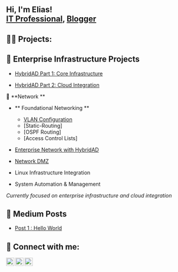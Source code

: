 <h2>Hi, I'm Elias! <br/><a 
href="https://www.linkedin.com/in/elias-mohamed-961554177/"> IT Professional</a>, <a 
href="https://medium.com/@EliasMo">Blogger</a></h2>

<h2>🐱‍💻 Projects:</h2>

##  🔧 Enterprise Infrastructure Projects

- [HybridAD Part 1: Core Infrastructure](https://github.com/EliasMo/HybridAD-part1)
 
- [HybridAD Part 2: Cloud Integration](https://github.com/EliasMo/Hybrid-AD-part2)

  
📌 **Network **
- ** Foundational Networking **
   - [VLAN Configuration](https://github.com/EliasMo/VLAN-Configuration/tree/main)
   - [Static-Routing]
   - [OSPF Routing]
   - [Access Control Lists]
- [Enterprise Network with HybridAD](coming-soon)
- [Network DMZ](coming-soon)
 

 

- Linux Infrastructure Integration
- System Automation & Management


*Currently focused on enterprise infrastructure and cloud integration*


<h2> 📖 Medium Posts </h2>

- [ Post 1 : Hello World ](https://medium.com/@EliasMo/the-first-few-posts-are-always-interesting-e98deed358c0)


<h2> 🤳 Connect with me:</h2>

<!-- [<img align="left" alt=Elias | YouTube" width="22px" src="https://cdn.jsdelivr.net/npm/simple-icons@v3/icons/youtube.svg" />][youtube] -->
[<img align="left" alt="Elias | Twitter" width="22px" src="https://cdn.jsdelivr.net/npm/simple-icons@v3/icons/twitter.svg" />][twitter]
[<img align="left" alt="Elias | LinkedIn" width="22px" src="https://cdn.jsdelivr.net/npm/simple-icons@v3/icons/linkedin.svg" />][linkedin]
[<img align="left" alt="Elias | Instagram" width="22px" src="https://cdn.jsdelivr.net/npm/simple-icons@v3/icons/instagram.svg" />][instagram]

[twitter]: https://twitter.com/GeneralBlackBrd
[instagram]: https://www.instagram.com/elias_mohamedd/?hl=en
[linkedin]: https://www.linkedin.com/in/elias-mohamed-961554177/
